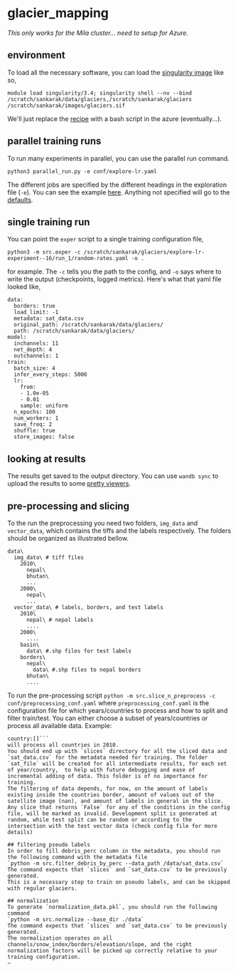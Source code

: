 # glacier_mapping 

_This only works for the Mila cluster... need to setup for Azure._

## environment

To load all the necessary software, you can load the [singularity image](https://drive.google.com/open?id=1Dbd1Wae_Jf6BdhV2LkMaGjO8MwK5Lw4r) like so, 

```
module load singularity/3.4; singularity shell --nv --bind /scratch/sankarak/data/glaciers,/scratch/sankarak/glaciers /scratch/sankarak/images/glaciers.sif
```

We'll just replace the [recipe](https://github.com/Sh-imaa/glacier_mapping/blob/master/cluster/glaciers.def) with a bash script in the azure (eventually...).

## parallel training runs

To run many experiments in parallel, you can use the parallel run command. 

```
python3 parallel_run.py -e conf/explore-lr.yaml
```

The different jobs are specified by the different headings in the exploration file (`-e`). You can see the example [here](https://github.com/Sh-imaa/glacier_mapping/blob/master/conf/explore-lr.yaml). Anything not specified will go to the [defaults](https://github.com/Sh-imaa/glacier_mapping/blob/master/shared/defaults.yaml).

## single training run

You can point the `exper` script to a single training configuration file,

```
python3 -m src.exper -c /scratch/sankarak/glaciers/explore-lr-experiment--16/run_1/random-rates.yaml -o .
```

for example. The `-c` tells you the path to the config, and `-o` says where to write the output (checkpoints, logged metrics). Here's what that yaml file looked like,
```
data:
  borders: true
  load_limit: -1
  metadata: sat_data.csv
  original_path: /scratch/sankarak/data/glaciers/
  path: /scratch/sankarak/data/glaciers/
model:
  inchannels: 11
  net_depth: 4
  outchannels: 1
train:
  batch_size: 4
  infer_every_steps: 5000
  lr:
    from:
    - 1.0e-05
    - 0.01
    sample: uniform
  n_epochs: 100
  num_workers: 1
  save_freq: 2
  shuffle: true
  store_images: false
```

## looking at results

The results get saved to the output directory. You can use `wandb sync` to upload the results to some [pretty viewers](https://app.wandb.ai/krisrs1128/glacier_mapping/runs/rsii7qj6?workspace=default).

## pre-processing and slicing
To the run the preprocessing you need two folders, `img_data` and `vector_data`, which contains the tiffs and the labels respectively. The folders should be organized as illustrated bellow. 
```
data\
  img_data\ # tiff files
    2010\
      nepal\
      bhutan\
      ...
    2000\
      nepal\
      ...
  vector_data\ # labels, borders, and test labels
    2010\
      nepal\ # nepal labels
      ....
    2000\
      ....
    basin\
      data\ #.shp files for test labels
    borders\
      nepal\
        data\ #.shp files to nepal borders
      bhutan\
      ....
```
To run the pre-processing script
`python -m src.slice_n_preprocess -c conf/preprocessing_conf.yaml`
where `preprocessing_conf.yaml` is the configuration file for which years/countries to process and how to split and filter train/test. You can either choose a subset of years/countries or process all available data.
Example:
  ```year: ['2010]
  country:[]```
  will process all countries in 2010. 
  You should end up with `slices` directory for all the sliced data and `sat_data.csv` for the metadata needed for training. The folder `sat_file` will be created for all intermediate results, for each set of year/country,  to help with future debugging and ease of incremental adding of data. This folder is of no importance for training.
  The filtering of data depends, for now, on the amount of labels existing inside the countries border, amount of values out of the satellite image (nan), and amount of labels in general in the slice. Any slice that returns `False` for any of the conditions in the config file, will be marked as invalid. Development split is generated at random, while test split can be random or according to the intersection with the test vector data (check config file for more details)  

## filtering pseudo labels
In order to fill debris_perc column in the metadata, you should run the following command with the metadata file 
`python -m src.filter_debris_by_perc --data_path /data/sat_data.csv` 
The command expects that `slices` and `sat_data.csv` to be previously generated.
This is a necessary step to train on pseudo labels, and can be skipped with regular glaciers.

## normalization
To generate `normalization_data.pkl`, you should run the following command
`python -m src.normalize --base_dir ./data`
The command expects that `slices` and `sat_data.csv` to be previously generated.
The normalization operates on all channels/snow_index/borders/elevation/slope, and the right normalization factors will be picked up correctly relative to your training configuration.
~

